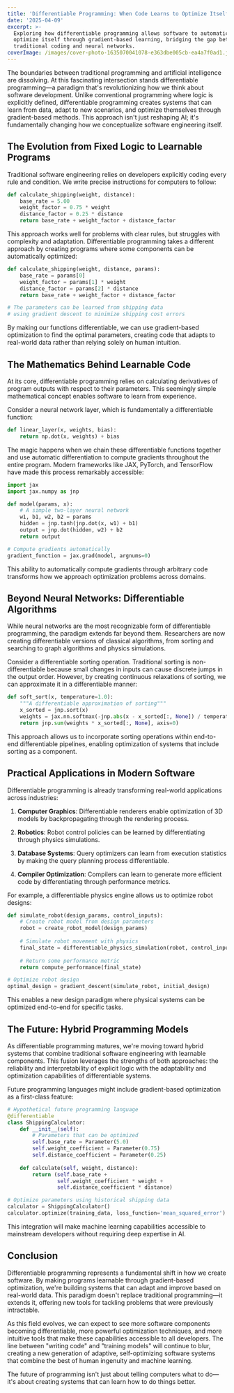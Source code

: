 ```yaml
---
title: 'Differentiable Programming: When Code Learns to Optimize Itself'
date: '2025-04-09'
excerpt: >-
  Exploring how differentiable programming allows software to automatically
  optimize itself through gradient-based learning, bridging the gap between
  traditional coding and neural networks.
coverImage: /images/cover-photo-1635070041078-e363dbe005cb-ea4a7f0ad1.jpg
---
```

The boundaries between traditional programming and artificial intelligence are dissolving. At this fascinating intersection stands differentiable programming—a paradigm that's revolutionizing how we think about software development. Unlike conventional programming where logic is explicitly defined, differentiable programming creates systems that can learn from data, adapt to new scenarios, and optimize themselves through gradient-based methods. This approach isn't just reshaping AI; it's fundamentally changing how we conceptualize software engineering itself.

## The Evolution from Fixed Logic to Learnable Programs

Traditional software engineering relies on developers explicitly coding every rule and condition. We write precise instructions for computers to follow:

```python
def calculate_shipping(weight, distance):
    base_rate = 5.00
    weight_factor = 0.75 * weight
    distance_factor = 0.25 * distance
    return base_rate + weight_factor + distance_factor
```

This approach works well for problems with clear rules, but struggles with complexity and adaptation. Differentiable programming takes a different approach by creating programs where some components can be automatically optimized:

```python
def calculate_shipping(weight, distance, params):
    base_rate = params[0]
    weight_factor = params[1] * weight
    distance_factor = params[2] * distance
    return base_rate + weight_factor + distance_factor

# The parameters can be learned from shipping data
# using gradient descent to minimize shipping cost errors
```

By making our functions differentiable, we can use gradient-based optimization to find the optimal parameters, creating code that adapts to real-world data rather than relying solely on human intuition.

## The Mathematics Behind Learnable Code

At its core, differentiable programming relies on calculating derivatives of program outputs with respect to their parameters. This seemingly simple mathematical concept enables software to learn from experience.

Consider a neural network layer, which is fundamentally a differentiable function:

```python
def linear_layer(x, weights, bias):
    return np.dot(x, weights) + bias
```

The magic happens when we chain these differentiable functions together and use automatic differentiation to compute gradients throughout the entire program. Modern frameworks like JAX, PyTorch, and TensorFlow have made this process remarkably accessible:

```python
import jax
import jax.numpy as jnp

def model(params, x):
    # A simple two-layer neural network
    w1, b1, w2, b2 = params
    hidden = jnp.tanh(jnp.dot(x, w1) + b1)
    output = jnp.dot(hidden, w2) + b2
    return output

# Compute gradients automatically
gradient_function = jax.grad(model, argnums=0)
```

This ability to automatically compute gradients through arbitrary code transforms how we approach optimization problems across domains.

## Beyond Neural Networks: Differentiable Algorithms

While neural networks are the most recognizable form of differentiable programming, the paradigm extends far beyond them. Researchers are now creating differentiable versions of classical algorithms, from sorting and searching to graph algorithms and physics simulations.

Consider a differentiable sorting operation. Traditional sorting is non-differentiable because small changes in inputs can cause discrete jumps in the output order. However, by creating continuous relaxations of sorting, we can approximate it in a differentiable manner:

```python
def soft_sort(x, temperature=1.0):
    """A differentiable approximation of sorting"""
    x_sorted = jnp.sort(x)
    weights = jax.nn.softmax(-jnp.abs(x - x_sorted[:, None]) / temperature)
    return jnp.sum(weights * x_sorted[:, None], axis=0)
```

This approach allows us to incorporate sorting operations within end-to-end differentiable pipelines, enabling optimization of systems that include sorting as a component.

## Practical Applications in Modern Software

Differentiable programming is already transforming real-world applications across industries:

1. **Computer Graphics**: Differentiable renderers enable optimization of 3D models by backpropagating through the rendering process.

2. **Robotics**: Robot control policies can be learned by differentiating through physics simulations.

3. **Database Systems**: Query optimizers can learn from execution statistics by making the query planning process differentiable.

4. **Compiler Optimization**: Compilers can learn to generate more efficient code by differentiating through performance metrics.

For example, a differentiable physics engine allows us to optimize robot designs:

```python
def simulate_robot(design_params, control_inputs):
    # Create robot model from design parameters
    robot = create_robot_model(design_params)
    
    # Simulate robot movement with physics
    final_state = differentiable_physics_simulation(robot, control_inputs)
    
    # Return some performance metric
    return compute_performance(final_state)

# Optimize robot design
optimal_design = gradient_descent(simulate_robot, initial_design)
```

This enables a new design paradigm where physical systems can be optimized end-to-end for specific tasks.

## The Future: Hybrid Programming Models

As differentiable programming matures, we're moving toward hybrid systems that combine traditional software engineering with learnable components. This fusion leverages the strengths of both approaches: the reliability and interpretability of explicit logic with the adaptability and optimization capabilities of differentiable systems.

Future programming languages might include gradient-based optimization as a first-class feature:

```python
# Hypothetical future programming language
@differentiable
class ShippingCalculator:
    def __init__(self):
        # Parameters that can be optimized
        self.base_rate = Parameter(5.0)
        self.weight_coefficient = Parameter(0.75)
        self.distance_coefficient = Parameter(0.25)
    
    def calculate(self, weight, distance):
        return (self.base_rate + 
                self.weight_coefficient * weight +
                self.distance_coefficient * distance)

# Optimize parameters using historical shipping data
calculator = ShippingCalculator()
calculator.optimize(training_data, loss_function='mean_squared_error')
```

This integration will make machine learning capabilities accessible to mainstream developers without requiring deep expertise in AI.

## Conclusion

Differentiable programming represents a fundamental shift in how we create software. By making programs learnable through gradient-based optimization, we're building systems that can adapt and improve based on real-world data. This paradigm doesn't replace traditional programming—it extends it, offering new tools for tackling problems that were previously intractable.

As this field evolves, we can expect to see more software components becoming differentiable, more powerful optimization techniques, and more intuitive tools that make these capabilities accessible to all developers. The line between "writing code" and "training models" will continue to blur, creating a new generation of adaptive, self-optimizing software systems that combine the best of human ingenuity and machine learning.

The future of programming isn't just about telling computers what to do—it's about creating systems that can learn how to do things better.
